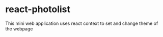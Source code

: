 # react-photolist
This mini web application uses react context to set and change theme of the webpage
